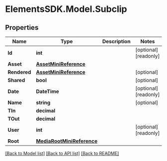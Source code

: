 # ElementsSDK.Model.Subclip

## Properties

Name | Type | Description | Notes
------------ | ------------- | ------------- | -------------
**Id** | **int** |  | [optional] [readonly] 
**Asset** | [**AssetMiniReference**](AssetMiniReference.md) |  | 
**Rendered** | [**AssetMiniReference**](AssetMiniReference.md) |  | [optional] 
**Shared** | **bool** |  | [optional] 
**Date** | **DateTime** |  | [optional] [readonly] 
**Name** | **string** |  | [optional] 
**TIn** | **decimal** |  | 
**TOut** | **decimal** |  | 
**User** | **int** |  | [optional] [readonly] 
**Root** | [**MediaRootMiniReference**](MediaRootMiniReference.md) |  | 

[[Back to Model list]](../#documentation-for-models) [[Back to API list]](../#documentation-for-api-endpoints) [[Back to README]](../)

